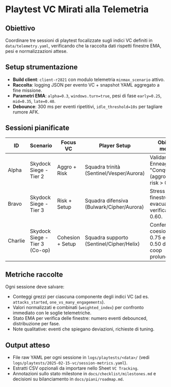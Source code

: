 # Playtest VC Mirati alla Telemetria

## Obiettivo
Coordinare tre sessioni di playtest focalizzate sugli indici VC definiti in `data/telemetry.yaml`, verificando che la raccolta dati rispetti finestre EMA, pesi e normalizzazioni attese.

## Setup strumentazione
- **Build client**: `client-r2821` con modulo telemetria `minmax_scenario` attivo.
- **Raccolta**: logging JSON per evento VC + snapshot YAML aggregato a fine missione.
- **Parametri EMA**: `alpha=0.3`, `windows.turn=true`, pesi di fase `early=0.25`, `mid=0.35`, `late=0.40`.
- **Debounce**: 300 ms per eventi ripetitivi, `idle_threshold=10s` per tagliare rumore AFK.

## Sessioni pianificate
| ID | Scenario | Focus VC | Player Setup | Obiettivo metrico |
| --- | --- | --- | --- | --- |
| Alpha | Skydock Siege - Tier 2 | Aggro + Risk | Squadra trinità (Sentinel/Vesper/Aurora) | Validare trigger Enneagram "Conquistatore" (aggro > 0.65, risk > 0.55). |
| Bravo | Skydock Siege - Tier 3 | Risk + Setup | Squadra difensiva (Bulwark/Cipher/Aurora) | Stress test delle finestre EMA in evacuazione, verifica risk < 0.60. |
| Charlie | Skydock Siege - Tier 3 (Co-op) | Cohesion + Setup | Squadra supporto (Sentinel/Cipher/Helix) | Confermare coesione > 0.75 e tilt < 0.50 durante coop prolungata. |

## Metriche raccolte
Ogni sessione deve salvare:
- Conteggi grezzi per ciascuna componente degli indici VC (ad es. `attacks_started`, `one_vs_many_engagements`).
- Valori normalizzati e combinati (`weighted_index`) per confronto immediato con le soglie telemetriche.
- Stato EMA per verifica delle finestre: numero eventi debounced, distribuzione per fase.
- Note qualitative: eventi che spiegano deviazioni, richieste di tuning.

## Output atteso
- File raw YAML per ogni sessione in `logs/playtests/<data>/` (vedi `logs/playtests/2025-02-15-vc/session-metrics.yaml`).
- Estratti CSV opzionali da importare nello Sheet `VC Tracking`.
- Annotazioni sullo stato milestone in `docs/checklist/milestones.md` e decisioni su bilanciamento in `docs/piani/roadmap.md`.
